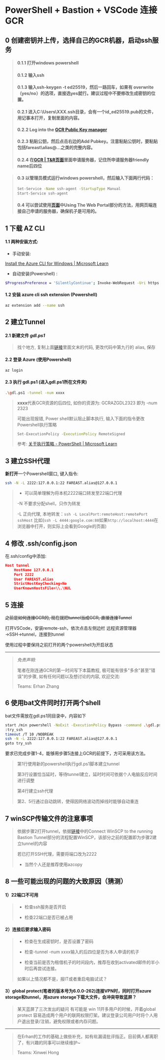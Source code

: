 # PowerShell + Bastion + VSCode 连接GCR

## 0 创建密钥并上传，选择自己的GCR机器，启动ssh服务
> #### 0.1.1 打开windows powershell
> #### 0.1.2 输入ssh
>#### 0.1.3 输入ssh-keygen -t ed25519，然后一路回车，如果有 overwrite（yes/no）的选项，直接选yes就行。建议过程中不要修改生成密钥的位置。

> #### 0.2.1 进入C:\Users\XXX\.ssh目录，会有一个id_ed25519.pub的文件，用记事本打开，复制里面的内容。
> #### 0.2.2 Log into the [GCR Public Key manager](https://aka.ms/gcrssh/)
> #### 0.2.3 粘贴公钥，然后点击右边的Add Pubkey。注意粘贴公钥时，要粘贴包括fareast\alias@...之类的完整内容。
> #### 0.2.4 在[GCR | T&R页面](http://gcr-reservations/default.aspx)里面申请服务器，记住所申请服务器friendly name后四位

> #### 0.3 以管理员模式运行windows powershell，然后输入下面两行代码：
> ````bash
> Set-Service -Name ssh-agent -StartupType Manual 
> Start-Service ssh-agent
> ````
> #### 0.4 可以尝试使用[页面](https://dev.azure.com/msresearch/GCR/_wiki/wikis/GCR.wiki/6627/GCR-Bastion?anchor=using-the-web-portal)中Using The Web Portal部分的方法，用网页端连接自己申请的服务器，确保机子是可用的。

## 1 下载 AZ CLI

#### 1.1 两种安装方式:

- 手动安装:

[Install the Azure CLI for Windows | Microsoft Learn](https://learn.microsoft.com/en-us/cli/azure/install-azure-cli-windows?tabs=azure-cli)

- 自动安装(Powershell) :

```bash
$ProgressPreference = 'SilentlyContinue'; Invoke-WebRequest -Uri https://aka.ms/installazurecliwindows -OutFile .\AzureCLI.msi; Start-Process msiexec.exe -Wait -ArgumentList '/I AzureCLI.msi /quiet'; rm .\AzureCLI.msi
```



#### 1.2 安装 azure cli ssh extension (Powershell)

```bash
az extension add --name ssh
```





## 2 建立Tunnel

#### 2.1 新建文件 *gdl.ps1*

> 找个地方, 复制上面[链接](https://dev.azure.com/msresearch/GCR/_wiki/wikis/GCR.wiki/6657/GCR-Bastion-Auto-Connect-script-with-Powershell)里面文末的代码, 更改代码中第九行的 alias, 保存

#### 2.2  登录 Azure (使用Powershell)

```bash
az login
```

#### 2.3 执行 gdl.ps1 (进入gdl.ps1所在文件夹)

```bash
.\gdl.ps1 -tunnel -num xxxx
```

> **xxxx**代表GCR资源的后四位, 如你的资源为: GCRAZGDL2323 即为 -num 2323
>
> 可能出现报错, Power shell默认阻止脚本执行, 输入下面的指令更改Powershell执行策略
>
> ```bash
> Set-ExecutionPolicy -ExecutionPolicy RemoteSigned
> ```
>
> 参考: [关于执行策略 - PowerShell | Microsoft Learn](https://learn.microsoft.com/zh-cn/powershell/module/microsoft.powershell.core/about/about_execution_policies?view=powershell-7.3)



## 3 建立SSH代理

**新打开**一个Powershell窗口, 键入指令:

```bash
ssh -N -L 2222:127.0.0.1:22 FAREAST.alias@127.0.0.1 
```

> - 可以简单理解为将本机2222端口转发至22端口代理
>
> -N  不要求分配shell，只作为转发
>
> -L   正向代理, 本地转发：`ssh -L LocalPort:remoteHost:remotePort sshHost`
> 比如(`ssh -L 4444:google.com:80`如果`http://localhost:4444`在浏览器中打开，则实际上会看到Google的页面)



## 4 修改 .ssh/config.json

在.ssh/config中添加:

```json
Host tunnel
    HostName 127.0.0.1
    Port 2222
    User FAREAST.alias
    StrictHostKeyChecking=No
    UserKnownHostsFile=\\.\NUL
```



## 5 连接

~~之前是如何连接GCR的, 现在就把tunnel当成GCR, 直接连接Tunnel~~

打开VSCode，安装remote-ssh，依次点击左侧边栏 远程资源管理器→SSH→tunnel，连接到tunnel

使用过程中要保持之前打开的两个powershell为开启状态

---

> *免责声明:*
>
> 笔者在刚连通GCR的第一时间写下本篇教程, 极可能有很多"多余"甚至"错误"的步骤, 如有任何问题以及想讨论的内容, 欢迎交流:
>
> Teams: Erhan Zhang



## 6 使用bat文件同时打开两个shell
bat文件需放在gdl.ps1同目录中，内容如下
```bash
start /min powershell -NoExit -ExecutionPolicy Bypass -command .\gdl.ps1 -tunnel -num xxxx
:try_ssh
timeout /T 10 /NOBREAK
ssh -N -L 2222:127.0.0.1:22 FAREAST.alias@127.0.0.1
goto try_ssh
```
要求已完成步骤1-4，能够用步骤5连接上GCR的前提下，方可采用该方法。
> 第1行使用新的powershell执行gdl.ps1脚本建立tunnel
> 
> 第3行设置恰当延时，等待tunnel建立，延时时间可依据个人电脑反应时间进行调整
> 
> 第4行建立ssh代理
> 
> 第2、5行通过自动跳转，使得因网络波动而掉线时能够自动重连



## 7 winSCP传输文件的注意事项
> 依据步骤2打开tunnel，依据[链接](https://dev.azure.com/msresearch/GCR/_wiki/wikis/GCR.wiki/6684/Copy-file-to-your-GCR-sandbox-from-your-local-computer-using-WinSCP)中的Connect WinSCP to the running Bastion Tunnel部分的流程配置WinSCP，该部分之前的配置即为步骤2建立tunnel的内容
> 
> 若已打开SSH代理，需要将端口改为2222
> 
>- 当然个人还是推荐使用azcopy

## 8 一些可能出现的问题的大致原因（猜测）
#### 1）22端口不可用
>- 检查ssh服务是否开启
>
>- 检查22端口是否已被占用

#### 2）连接后要求输入密码
>- 检查在生成密钥时，是否设置了密码
>
>- 检查-tunnel -num xxxx输入的后四位是否为本人申请的机子
>
>- 检查当前是否为租借机子的时间段内，推荐在收到activated邮件的半小时后再尝试连接。
>
> 如果以上情况都不是，报IT或者重启电脑试试？

#### 3）global protect(笔者的版本号为6.0.0-262)连接VPN时，同时打开azure storage和tunnel，用azure storage下载大文件，会冲突导致蓝屏？
> 某天蓝屏了三次发出的疑问
> 有可能是 win 11开多用户的时候，开着global protect 容易造成两个用户的联网权限打架。建议登录公司用户时将个人用户退出登录/注销，避免权限或者内存问题。

---

> 在Erhan的工作的基础上做些补充，如有纰漏请批评指正。目前俩人都离职了，有兴趣的同事可以继续维护~
> 
> Teams: Xinwei Hong


